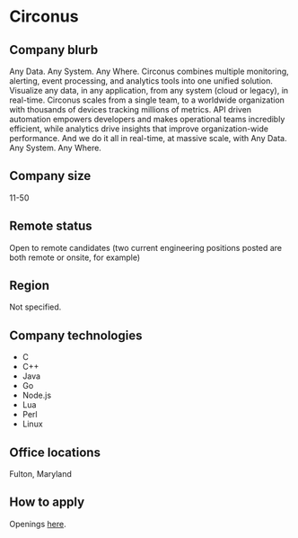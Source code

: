 # Circonus

## Company blurb

Any Data. Any System. Any Where. Circonus combines multiple monitoring, alerting, event processing, and analytics tools into one unified solution. Visualize any data, in any application, from any system (cloud or legacy), in real-time. Circonus scales from a single team, to a worldwide organization with thousands of devices tracking millions of metrics. API driven automation empowers developers and makes operational teams incredibly efficient, while analytics drive insights that improve organization-wide performance.
And we do it all in real-time, at massive scale, with Any Data. Any System. Any Where.

## Company size

11-50

## Remote status

Open to remote candidates (two current engineering positions posted are both remote or onsite, for example) 

## Region

Not specified. 

## Company technologies

* C
* C++
* Java
* Go
* Node.js
* Lua
* Perl
* Linux

## Office locations

Fulton, Maryland

## How to apply

Openings [here](https://jobs.lever.co/circonus). 
